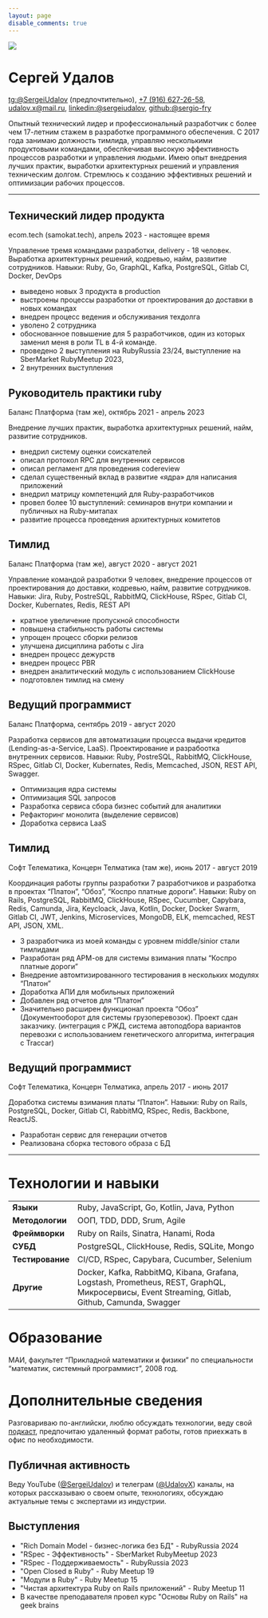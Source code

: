 ```yaml
---
layout: page
disable_comments: true
---
```


![](https://2.gravatar.com/avatar/930a15d4a6be0a15f5fae212fff5651828c1c981950f35b0ebe5702e7154ec54?size=128)

# Сергей Удалов


[tg:@SergeiUdalov](https://t.me/SergeiUdalov) (предпочтительно), [+7 (916) 627-26-58](tel:+79166272658), [udalov.x@mail.ru](mailto:udalov.x@mail.ru), [linkedin:@sergeiudalov](https://ru.linkedin.com/in/sergeiudalov), [github:@sergio-fry](https://github.com/sergio-fry)

Опытный технический лидер и профессиональный разработчик с более чем 17-летним стажем в разработке программного обеспечения. С 2017 года занимаю должность тимлида, управляю несколькими продуктовыми командами, обеспkечивая высокую эффективность процессов разработки и управления людьми. Имею опыт внедрения лучших практик, выработки архитектурных решений и управления техническим долгом. Стремлюсь к созданию эффективных решений и оптимизации рабочих процессов.

---
## Технический лидер продукта
ecom.tech (samokat.tech), апрель 2023 - настоящее время

Управление тремя командами разработки, delivery - 18 человек. Выработка архитектурных решений, кодревью, найм, развитие сотрудников. Навыки: Ruby, Go, GraphQL, Kafka, PostgreSQL, Gitlab CI, Docker, DevOps

- выведено новых 3 продукта в production
- выстроены процессы разработки от проектирования до доставки в новых командах
- внедрен процесс ведения и обслуживания техдолга 
- уволено 2 сотрудника
- обоснованное повышение для 5 разработчиков, один из которых заменил меня в роли TL в 4-й команде.
- проведено 2 выступления на RubyRussia 23/24, выступление на SberMarket RubyMeetup 2023, 
- 2 внутренних выступления

## Руководитель практики ruby 
Баланс Платформа (там же), октябрь 2021 - апрель 2023

Внедрение лучших практик, выработка архитектурных решений, найм, развитие сотрудников.

- внедрил систему оценки соискателей
- описал протокол RPC для внутренних сервисов
- описал регламент для проведения codereview 
- сделал существенный вклад в развитие «ядра» для написания приложений
- внедрил матрицу компетенций для Ruby-разработчиков
- провел более 10 выступлений: семинаров внутри компании и публичных  на Ruby-митапах
- развитие процесса проведения архитектурных комитетов 

## Тимлид
Баланс Платформа (там же), август 2020 - август 2021

Управление командой разработки 9 человек, внедрение процессов от проектирования до доставки, кодревью, найм, развитие сотрудников. Навыки: Jira, Ruby, PostreSQL, RabbitMQ, ClickHouse, RSpec, Gitlab CI, Docker, Kubernates, Redis, REST API

- кратное увеличение пропускной способности
- повышена стабильность работы системы
- упрощен процесс сборки релизов
- улучшена дисциплина работы с Jira
- внедрен процесс дежурств
- внедрен процесс PBR
- внедрен аналитический модуль с использованием ClickHouse
- подготовлен тимлид на смену

## Ведущий программист
Баланс Платформа, сентябрь 2019 - август 2020

Разработка сервисов для автоматизации процесса выдачи кредитов (Lending-as-a-Service, LaaS). Проектирование и разрабоотка внутренних сервисов. Навыки: Ruby, PostreSQL, RabbitMQ, ClickHouse, RSpec, Gitlab CI, Docker, Kubernates, Redis, Memcached, JSON, REST API, Swagger.

- Оптимизация ядра системы
- Оптимизация SQL запросов
- Разработка сервиса сбора бизнес событий для аналитики
- Рефакторинг монолита (выделение сервисов)
- Доработка сервиса LaaS

## Тимлид
Софт Телематика, Концерн Телматика (там же), июнь 2017 - август 2019

Координация работы группы разработки 7 разработчиков и разработка в проектах “Платон”, “Обоз”, “Коспро платные дороги”. Навыки: Ruby on Rails, PostgreSQL, RabbitMQ, ClickHouse, RSpec, Cucumber, Capybara, Redis, Camunda, Jira, Keycloack, Java, Kotlin, Docker, Docker Swarm, Gitlab CI, JWT, Jenkins, Microservices, MongoDB, ELK, memcached, REST API, JSON, XML.

- 3 разработчика из моей команды с уровнем middle/sinior стали тимлидами
- Разработан ряд АРМ-ов для системы взимания платы “Коспро платные дороги”
- Внедрение автомтизированного тестирования в нескольких модулях “Платон”
- Доработка АПИ для мобильных приложений
- Добавлен ряд отчетов для “Платон”
- Значительно расширен функционал проекта “Обоз” (Документооборот для системы грузоперевозок). Проект сдан заказчику. (интеграция с РЖД, система автоподбора вариантов перевозки с использованием генетического алгоритма, интеграция с Traccar)

## Ведущий программист
Софт Телематика, Концерн Телматика, апрель 2017 - июнь 2017

Доработка системы взимания платы “Платон”. Навыки: Ruby on Rails, PostgreSQL, Docker, Gitlab CI, RabbitMQ, RSpec, Redis, Backbone, ReactJS.

- Разработан сервис для генерации отчетов
- Реализована сборка тестового образа с БД

---
# Технологии и навыки

|                  |                                                                                                                                                |
| ---------------- | ---------------------------------------------------------------------------------------------------------------------------------------------- |
| **Языки**        | Ruby, JavaScript, Go, Kotlin, Java, Python                                                                                                     |
| **Методологии**  | ООП, TDD, DDD, Srum, Agile                                                                                                                     |
| **Фреймворки**   | Ruby on Rails, Sinatra, Hanami, Roda                                                                                                           |
| **СУБД**         | PostgreSQL, ClickHouse, Redis, SQLite, Mongo                                                                                                   |
| **Тестирование** | CI/CD, RSpec, Capybara, Cucumber, Selenium                                                                                                     |
| **Другие**       | Docker, Kafka, RabbitMQ, Kibana, Grafana, Logstash, Prometheus, REST, GraphQL, Микросервисы, Event Streaming, Gitlab, Github, Camunda, Swagger |



# Образование

МАИ, факультет “Прикладной математики и физики” по специальности “математик, системный программист”, 2008 год.

# Дополнительные сведения
Разговариваю по-английски, люблю обсуждать технологии, веду свой [подкаст](https://heavytech.mave.digital), предпочитаю удаленный формат работы, готов приехжать в офис по необходимости.
## Публичная активность
Веду YouTube ([@SergeiUdalov](https://www.youtube.com/@SergeiUdalov)) и телеграм ([@UdalovX](https://t.me/UdalovX)) каналы, на которых рассказываю о своем опыте, технологиях, обсуждаю актуальные темы с экспертами из индустрии.
## Выступления
* "Rich Domain Model - бизнес-логика без БД" - RubyRussia 2024
* "RSpec - Эффективность" - SberMarket RubyMeetup 2023
* "RSpec - Поддерживаемость" - RubyRussia 2023
* "Open Closed в Ruby" - Ruby Meetup 19
* "Модули в Ruby" - Ruby Meetup 15
* "Чистая архитектура Ruby on Rails приложений" - Ruby Meetup 11
* В качестве преподавателя провел курс "Основы Ruby on Rails" на geek brains
